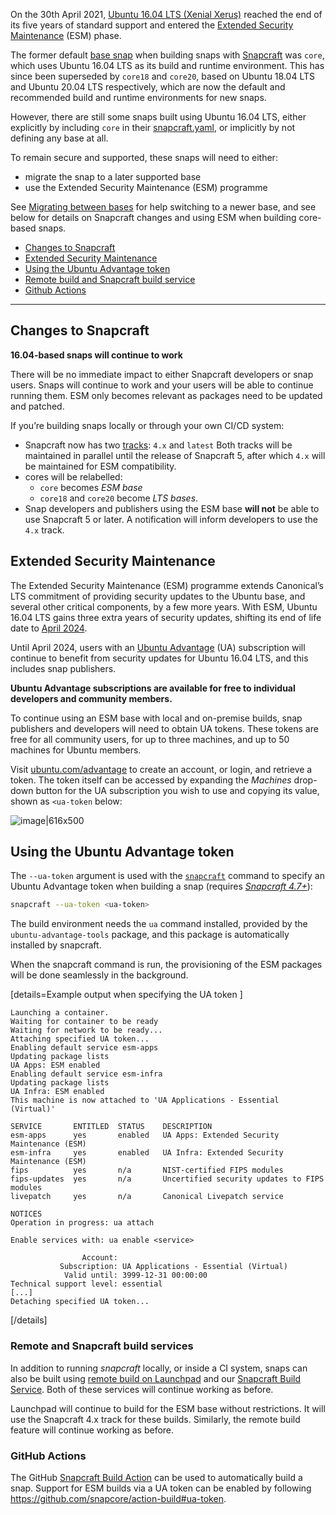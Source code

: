 On the 30th April 2021, [Ubuntu 16.04 LTS (Xenial Xerus)](https://releases.ubuntu.com/16.04/) reached the end of its five years of standard support and entered the [Extended Security Maintenance](https://ubuntu.com/security/esm) (ESM) phase.

The former default [base snap](/t/base-snaps/11198) when building snaps with [Snapcraft](/t/snapcraft-overview/8940) was `core`, which uses Ubuntu 16.04 LTS as its build and runtime environment. This has since been superseded by `core18` and `core20`, based on Ubuntu 18.04 LTS and Ubuntu 20.04 LTS respectively, which are now the default and recommended build and runtime environments for new snaps.

However, there are still some snaps built using Ubuntu 16.04 LTS, either explicitly by  including `core` in their [snapcraft.yaml](/t/the-snapcraft-format/8337), or implicitly by not defining any base at all.

To remain secure and supported, these snaps will need to either:

- migrate the snap to a later supported base
- use the Extended Security Maintenance (ESM) programme

See [Migrating between bases](/t/migrating-between-bases/23455) for help switching to a newer base, and see below for details on Snapcraft changes and using ESM when building core-based snaps.

- [Changes to Snapcraft](#heading--changes)
- [Extended Security Maintenance](#heading--esm)
- [Using the Ubuntu Advantage token](#heading--using)
- [Remote build and Snapcraft build service](#heading--launchpad)
- [Github Actions](#heading--github)

---

<h2 id='heading--changes'>Changes to Snapcraft</h2>

**16.04-based snaps will continue to work**

There will be no immediate impact to either Snapcraft developers or snap users. Snaps will continue to work and your users will be able to continue running them. ESM only becomes relevant as packages need to be updated and patched.

If you’re building snaps locally or through your own CI/CD system:
* Snapcraft now has two [tracks](/t/channels/551#heading--tracks): `4.x` and `latest`
  Both tracks will be maintained in parallel until the release of Snapcraft 5, after which  `4.x` will be maintained for ESM compatibility.
* cores will be relabelled:
  - `core` becomes *ESM base*
  - `core18` and `core20` become *LTS bases*.
* Snap developers and publishers using the ESM base **will not** be able to use Snapcraft 5 or later. A notification will inform developers to use the `4.x` track.


<h2 id='heading--esm'> Extended Security Maintenance</h2>

The Extended Security Maintenance (ESM) programme extends Canonical’s LTS commitment of providing security updates to the Ubuntu base, and several other critical components, by a few more years. With ESM, Ubuntu 16.04 LTS gains three extra years of security updates, shifting its end of life date to  [April 2024](https://ubuntu.com/security/esm).

Until April 2024, users with an [Ubuntu Advantage](https://ubuntu.com/advantage) (UA) subscription will continue to benefit from security updates for Ubuntu 16.04 LTS, and this includes snap publishers.

**Ubuntu Advantage subscriptions are available for free to individual developers and community members.**

To continue using an ESM base with local and on-premise builds, snap publishers and developers will need to obtain UA tokens. These tokens are free for all community users, for up to three machines, and up to 50 machines for Ubuntu members.

Visit [ubuntu.com/advantage](https://ubuntu.com/advantage) to create an account, or login, and retrieve a token. The token itself can be accessed by expanding the _Machines_ drop-down button for the UA subscription you wish to use and copying its value, shown as `<ua-token` below:

![image|616x500](upload://cGk9YfVy0Q7F7y2PPzaJaZjDjCU.png)

<h2 id='heading--using'>Using the Ubuntu Advantage token</h2>

The `--ua-token` argument is used with the [`snapcraft`](/t/snapcraft-overview/8940) command to specify an Ubuntu Advantage token when building a snap (requires _[Snapcraft 4.7+](/t/release-notes-snapcraft-4-7/24252)_):

```bash
snapcraft --ua-token <ua-token>
```

The build environment needs the `ua` command installed, provided by the `ubuntu-advantage-tools` package, and this package is automatically installed by snapcraft.

When the snapcraft command is run, the provisioning of the ESM packages will be done seamlessly in the background.

[details=Example output when specifying the UA token ]
```no-highlight
Launching a container.
Waiting for container to be ready
Waiting for network to be ready...
Attaching specified UA token...
Enabling default service esm-apps
Updating package lists
UA Apps: ESM enabled
Enabling default service esm-infra
Updating package lists
UA Infra: ESM enabled
This machine is now attached to 'UA Applications - Essential (Virtual)'

SERVICE       ENTITLED  STATUS    DESCRIPTION
esm-apps      yes       enabled   UA Apps: Extended Security Maintenance (ESM)
esm-infra     yes       enabled   UA Infra: Extended Security Maintenance (ESM)
fips          yes       n/a       NIST-certified FIPS modules
fips-updates  yes       n/a       Uncertified security updates to FIPS modules
livepatch     yes       n/a       Canonical Livepatch service

NOTICES
Operation in progress: ua attach

Enable services with: ua enable <service>

                Account:
           Subscription: UA Applications - Essential (Virtual)
            Valid until: 3999-12-31 00:00:00
Technical support level: essential
[...]
Detaching specified UA token...
```
[/details]

<h3 id='heading--launchpad'>Remote and Snapcraft build services</h3>

In addition to running _snapcraft_ locally, or inside a CI system, snaps can also be built using [remote build on Launchpad](/t/remote-build/14400) and our [Snapcraft Build Service](https://snapcraft.io/build). Both of these services will continue working as before.

Launchpad will continue to build for the ESM base without restrictions. It will use the Snapcraft 4.x track for these builds. Similarly, the remote build feature will continue working as before.

<h3 id='heading--github'>GitHub Actions</h3>

The GitHub [Snapcraft Build Action](https://github.com/snapcore/action-build) can be used to automatically build a snap. Support for ESM builds via a UA token can be enabled by following https://github.com/snapcore/action-build#ua-token.